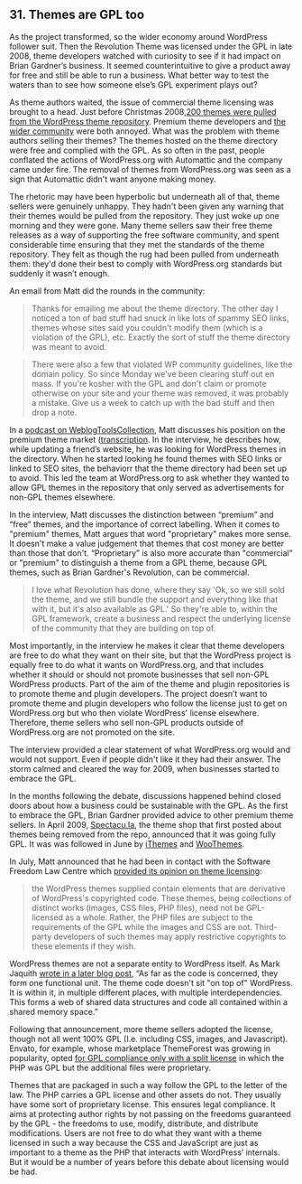 

## 31. Themes are GPL too

As the project transformed, so the wider economy around WordPress follower suit. Then the Revolution Theme was licensed under the GPL in late 2008,  theme developers watched with curiosity to see if it had impact on Brian Gardner’s business. It seemed counterintuitive to give a product away for free and still be able to run a business. What better way to test the waters than to see how someone else’s GPL experiment plays out? 

As theme authors waited, the issue of commercial theme licensing was brought to a head. Just before Christmas 2008,[200 themes were pulled from the WordPress theme repository](https://web.archive.org/web/20090212220653/http://spectacu.la/wordpressorg-pull-200-gpl-themes). Premium theme developers and [the wider community](https://web.archive.org/web/20090315162659/http://www.jeffro2pt0.com/why-were-200-wordpress-themes-removed) were both annoyed. What was the problem with theme authors selling their themes? The themes hosted on the theme directory were free and complied with the GPL. As so often in the past, people conflated the actions of WordPress.org with Automattic and the company came under fire. The removal of themes from WordPress.org was seen as a sign that Automattic didn't want anyone making money. 

The rhetoric may have been hyperbolic but underneath all of that, theme sellers were genuinely unhappy. They hadn't been given any warning that their themes would be pulled from the repository. They just woke up one morning and they were gone. Many theme sellers saw their free theme releases as a way of supporting the free software community, and spent considerable time ensuring that they met the standards of the theme repository. They felt as though the rug had been pulled from underneath them: they'd done their best to comply with WordPress.org standards but suddenly it wasn’t enough. 

An email from Matt did the rounds in the community: 

> Thanks for emailing me about the theme directory. The other day I noticed a ton of bad stuff had snuck in like lots of spammy SEO links, themes whose sites said you couldn't modify them (which is a violation of the GPL), etc. Exactly the sort of stuff the theme directory was meant to avoid.

> There were also a few that violated WP community guidelines, like the domain policy. So since Monday we've been clearing stuff out en mass. If you're kosher with the GPL and don't claim or promote otherwise on your site and your theme was removed, it was probably a mistake. Give us a week to catch up with the bad stuff and then drop a note.

In a [podcast on WeblogToolsCollection](http://weblogtoolscollection.com/archives/2008/12/19/2hr-interview-with-matt-mullenweg/), Matt discusses his position on the premium theme market ([transcription](http://www.wpsnippets.com/2008/12/transcript-of-wordpress-weeklys-interview-with-matt-mullenweg-december-2008-part-1/). In the interview, he describes how, while updating a friend’s website, he was looking for WordPress themes in the directory. When he started looking he found themes with SEO links or linked to SEO sites, the behaviorr that the theme directory had been set up to avoid. This led the team at WordPress.org to ask whether they wanted to allow GPL themes in the repository that only served as advertisements for non-GPL themes elsewhere. 

In the interview, Matt discusses the distinction between “premium” and “free” themes, and the importance of correct labelling. When it comes to "premium" themes, Matt argues that word "proprietary" makes more sense. It doesn't make a value judgement that themes that cost money are better than those that don't. “Proprietary” is also more accurate than "commercial" or "premium" to distinguish a theme from a GPL theme, because GPL themes, such as Brian Gardner's Revolution, can be commercial.

> I love what Revolution has done, where they say 'Ok, so we still sold the theme, and we still bundle the support and everything like that with it, but it's also available as GPL.' So they're able to, within the GPL framework, create a business and respect the underlying license of the community that they are building on top of.

Most importantly, in the interview he makes it clear that theme developers are free to do what they want on their site, but that the WordPress project is equally free to do what it wants on WordPress.org, and that includes whether it should or should not promote businesses that sell non-GPL WordPress products. Part of the aim of the theme and plugin repositories is to promote theme and plugin developers. The project doesn’t want to promote theme and plugin developers who follow the license just to get on WordPress.org but who then violate WordPress' license elsewhere. Therefore, theme sellers who sell non-GPL products outside of WordPress.org are not promoted on the site.

The interview provided a clear statement of what WordPress.org would and would not support. Even if people didn't like it they had their answer. The storm calmed and cleared the way for 2009, when businesses started to embrace the GPL.

In the months following the debate, discussions happened behind closed doors about how a business could be sustainable with the GPL. As the first to embrace the GPL, Brian Gardner provided advice to other premium theme sellers. In April 2009, [Spectacu.la](https://web.archive.org/web/20090619172730/http://spectacu.la/were-going-100-gpl/), the theme shop that first posted about themes being removed from the repo, announced that it was going fully GPL. It was was followed in June by [iThemes](http://ithemes.com/2009/06/11/ithemes-is-going-gpl/) and [WooThemes](https://web.archive.org/web/20100309084201/http://www.woothemes.com/2009/06/woothemes-gpled). 


In July, Matt announced that he had been in contact with the Software Freedom Law Centre which [provided its opinion on theme licensing](http://wordpress.org/news/2009/07/themes-are-gpl-too/): 

> the WordPress themes supplied contain elements that are derivative of WordPress's copyrighted code. These themes, being collections of distinct works (images, CSS files, PHP files), need not be GPL-licensed as a whole. Rather, the PHP files are subject to the requirements of the GPL while the images and CSS are not. Third-party developers of such themes may apply restrictive copyrights to these elements if they wish.

WordPress themes are not a separate entity to WordPress itself. As Mark Jaquith [wrote in a later blog post](http://markjaquith.wordpress.com/2010/07/17/why-wordpress-themes-are-derivative-of-wordpress/), “As far as the code is concerned, they form one functional unit. The theme code doesn't sit "on top of" WordPress. It is within it, in multiple different places, with multiple interdependencies. This forms a web of shared data structures and code all contained within a shared memory space.”

Following that announcement, more theme sellers adopted the license, though not all went 100% GPL (I.e. including CSS, images, and Javascript). Envato, for example, whose marketplace ThemeForest was growing in popularity, opted [for GPL compliance only with a split license](https://web.archive.org/web/20090819130204/http://blog.themeforest.net/site-news/important-change-to-wordpress-license-takes-effect-today-please-read) in which the PHP was GPL but the additional files were proprietary. 

Themes that are packaged in such a way follow the GPL to the letter of the law. The PHP carries a GPL license and other assets do not. They usually have some sort of proprietary license. This ensures legal compliance. It aims at protecting author rights by not passing on the freedoms guaranteed by the GPL - the freedoms to use, modify, distribute, and distribute modifications. Users are not free to do what they want with a theme licensed in such a way because the CSS and JavaScript are just as important to a theme as the PHP that interacts with WordPress’ internals. But it would be a number of years before this debate about licensing would be had.